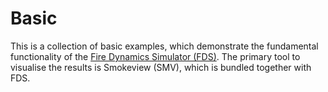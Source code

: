 # Basic

This is a collection of basic examples, which demonstrate the fundamental functionality of the [Fire Dynamics Simulator (FDS)](https://pages.nist.gov/fds-smv/). The primary tool to visualise the results is Smokeview (SMV), which is bundled together with FDS.

